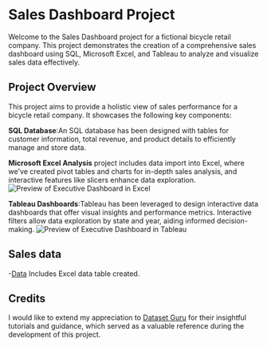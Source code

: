 # Sales Dashboard Project
Welcome to the Sales Dashboard project for a fictional bicycle retail company. This project demonstrates the creation of a comprehensive sales dashboard using SQL, Microsoft Excel, and Tableau to analyze and visualize sales data effectively.
## Project Overview
This project aims to provide a holistic view of sales performance for a bicycle retail company. It showcases the following key components:

**SQL Database**:An SQL database has been designed with tables for customer information, total revenue, and product details to efficiently manage and store data.

**Microsoft Excel Analysis** project includes data import into Excel, where we've created pivot tables and charts for in-depth sales analysis, and interactive features like slicers enhance data exploration.
![Preview of Executive Dashboard in Excel](https://github.com/Arushi-Aggarwal/SaleDashboard/assets/110349888/09f99245-2689-477d-9162-b226b7f7e181)


**Tableau Dashboards**:Tableau has been leveraged to design interactive data dashboards that offer visual insights and performance metrics. Interactive filters allow data exploration by state and year, aiding informed decision-making.
![Preview of Executive Dashboard in Tableau](https://github.com/Arushi-Aggarwal/SaleDashboard/assets/110349888/f78bfbf4-97a4-4302-a37f-ff5cec76bc5d)


## Sales data
-[Data](https://github.com/Arushi-Aggarwal/SaleDashboard/blob/main/StoresBikeTable.csv) Includes Excel data table created.


## Credits
I would like to extend my appreciation to [Dataset Guru](https://www.youtube.com/@DatasetGuru) for their insightful tutorials and guidance, which served as a valuable reference during the development of this project. 



